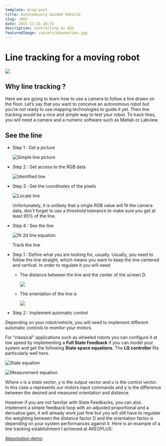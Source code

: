 ```yaml
---
template: blog-post
title: Autonomously Guided Vehicle
slug: /AGV
date: 2015-11-21 18:35
description: Controlling an AGV
featuredImage: /assets/akeomotion.jpg
---
```

<!--StartFragment-->

# Line tracking for a moving robot

![](/assets/akeomotion.jpg)

## Why line tracking ?

Here we are going to learn how to use a camera to follow a line drawn on the floor. Let’s say that you want to conceive an autonomous robot but you’re not ready to use mapping technologies to guide it yet. Then line tracking would be a nice and simple way to test your robot. To track lines, you will need a camera and a numeric software such as Matlab or Labview.

## See the line

* Step 1 : Get a picture

  ![Simple line picture](/assets/lt1.png)
* Step 2 : Get access to the RGB data

  ![Identified line](/assets/lt2.png)
* Step 3 : Get the coordinates of the pixels

  ![Locate line](/assets/lt3.png)

  Unfortunately, it is unlikely that a single RGB value will fit the camera data, don't forget to use a threshold tolerance to make sure you get at least 95% of the line.
* Step 4 : See the line

  ![fit 2d line equation](/assets/lt5.png)

  Track the line
* Step 1 : Define what you are looking for, usually. Usually, you need to follow the line straight, which means you want to keep the line centered and vertical. In order to regulate it you will need:

  * The distance between the line and the center of the screen D.

    ![](/assets/distance_jpg.jpg)
  * The orientation of the line α

    ![](/assets/orientation_jpg.jpg)
* Step 2 : Implement automatic control

Depending on your robot/vehicle, you will need to implement different automatic controls to monitor your motors. 

For “classical” applications such as wheeled robots you can configure it at low speed by implementing a **Full State Feedback** if you can model your system and get the following **State space equations**. The **LQ controller** fits particularly well here.

![State equation](/assets/state_jpg.jpg)

![Measurement equation](/assets/output_jpg.jpg)

Where *x* is a state vector, *y* is the output vector and *u* is the control vector. In this case u represents our motors input commands and *y* is the difference between the desired and measured orientation and distance. 

However if you are not familiar with State Feedbacks, you can also implement a simple feedback loop with an adjusted proportional and a derivative gain, it will already work just fine but you will still have to regulate the weighting between the distance factor D and the orientation factor α depending on your system performances against it. Here is an example of a line tracking establishment I achieved at AKEOPLUS:

[Akeomotion demo](https://www.youtube.com/embed/htx5c2Kiee0)

<!--EndFragment-->